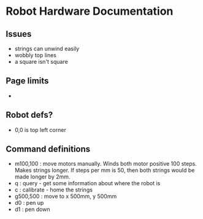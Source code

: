 # Robot Hardware Documentation

## Issues

* strings can unwind easily
* wobbly top lines
* a square isn't square


## Page limits

* 

## Robot defs?

* 0,0 is top left corner


## Command definitions

* m100,100 : move motors manually. Winds both motor positive 100 steps. Makes strings longer. If steps per mm is 50, then both strings would be made longer by 2mm.
* q : query - get some information about where the robot is
* c : calibrate - home the strings
* g500,500 : move to x 500mm, y 500mm
* d0 : pen up
* d1 : pen down
